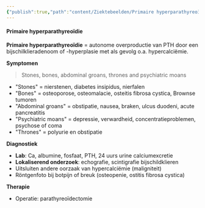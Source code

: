 ```yaml
---
{"publish":true,"path":"content/Ziektebeelden/Primaire hyperparathyreoïdie.md","permalink":"/content/ziektebeelden/primaire-hyperparathyreoidie/","title":"Primaire hyperparathyreoïdie","tags":["Endocrinologie/Bijschildklier","Ziektebeeld"]}
---
```



#### Primaire hyperparathyreoïdie
**Primaire hyperparathyreoïdie** =  autonome overproductie van PTH door een bijschilklieradenoom of -hyperplasie met als gevolg o.a. hypercalciëmie.

**Symptomen**
> Stones, bones, abdominal groans, thrones and psychiatric moans

- "Stones" = nierstenen, diabetes insipidus, nierfalen
- "Bones" = osteoporose, osteomalacie, osteitis fibrosa cystica, Brownse tumoren
- "Abdominal groans" = obstipatie, nausea, braken, ulcus duodeni, acute pancreatitis
- "Psychiatric moans" = depressie, verwardheid, concentratieproblemen, psychose of coma
- "Thrones" = polyurie en obstipatie

**Diagnostiek**
- **Lab**: Ca, albumine, fosfaat, PTH, 24 uurs urine calciumexcretie
- **Lokaliserend onderzoek**: echografie, scintigrafie bijschildklieren
- Uitsluiten andere oorzaak van hypercalciëmie (maligniteit)
- Röntgenfoto bij botpijn of breuk (osteopenie, ostitis fibrosa cystica)

**Therapie**
- Operatie: parathyreoïdectomie